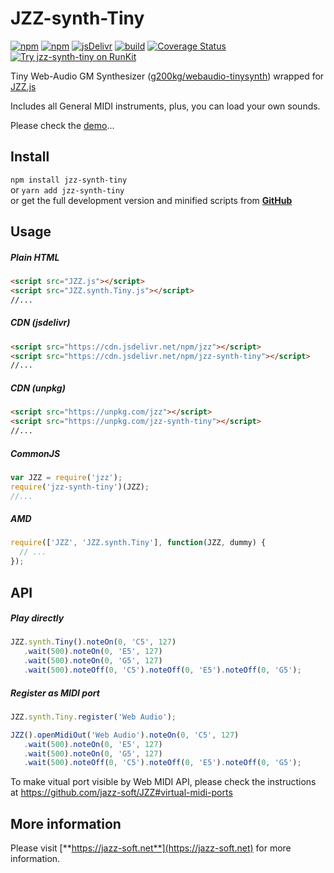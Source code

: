 # JZZ-synth-Tiny

[![npm](https://img.shields.io/npm/v/jzz-synth-tiny.svg)](https://www.npmjs.com/package/jzz-synth-tiny)
[![npm](https://img.shields.io/npm/dt/jzz-synth-tiny.svg)](https://www.npmjs.com/package/jzz-synth-tiny)
[![jsDelivr](https://data.jsdelivr.com/v1/package/npm/jzz-synth-tiny/badge)](https://www.jsdelivr.com/package/npm/jzz-synth-tiny)
[![build](https://github.com/jazz-soft/JZZ-synth-Tiny/actions/workflows/build.yml/badge.svg)](https://github.com/jazz-soft/JZZ-synth-Tiny/actions)
[![Coverage Status](https://coveralls.io/repos/github/jazz-soft/JZZ-synth-Tiny/badge.svg?branch=master)](https://coveralls.io/github/jazz-soft/JZZ-synth-Tiny?branch=master)
[![Try jzz-synth-tiny on RunKit](https://badge.runkitcdn.com/jzz-synth-tiny.svg)](https://npm.runkit.com/jzz-synth-tiny)

Tiny Web-Audio GM Synthesizer 
([g200kg/webaudio-tinysynth](https://github.com/g200kg/webaudio-tinysynth))
wrapped for [JZZ.js](https://github.com/jazz-soft/JZZ)

Includes all General MIDI instruments, plus, you can load your own sounds. 

Please check the [demo](https://jazz-soft.github.io/modules/tiny/index.html)...

## Install

`npm install jzz-synth-tiny`  
or `yarn add jzz-synth-tiny`  
or get the full development version and minified scripts from [**GitHub**](https://github.com/jazz-soft/JZZ-synth-Tiny)

## Usage

##### Plain HTML

```html
<script src="JZZ.js"></script>
<script src="JZZ.synth.Tiny.js"></script>
//...
```

##### CDN (jsdelivr)

```html
<script src="https://cdn.jsdelivr.net/npm/jzz"></script>
<script src="https://cdn.jsdelivr.net/npm/jzz-synth-tiny"></script>
//...
```

##### CDN (unpkg)

```html
<script src="https://unpkg.com/jzz"></script>
<script src="https://unpkg.com/jzz-synth-tiny"></script>
//...
```

##### CommonJS

```js
var JZZ = require('jzz');
require('jzz-synth-tiny')(JZZ);
//...
```

##### AMD

```js
require(['JZZ', 'JZZ.synth.Tiny'], function(JZZ, dummy) {
  // ...
});
```

## API

##### Play directly

```js
JZZ.synth.Tiny().noteOn(0, 'C5', 127)
   .wait(500).noteOn(0, 'E5', 127)
   .wait(500).noteOn(0, 'G5', 127)
   .wait(500).noteOff(0, 'C5').noteOff(0, 'E5').noteOff(0, 'G5');
```

##### Register as MIDI port

```js
JZZ.synth.Tiny.register('Web Audio');

JZZ().openMidiOut('Web Audio').noteOn(0, 'C5', 127)
   .wait(500).noteOn(0, 'E5', 127)
   .wait(500).noteOn(0, 'G5', 127)
   .wait(500).noteOff(0, 'C5').noteOff(0, 'E5').noteOff(0, 'G5');
```
To make vitual port visible by Web MIDI API, please check the instructions at https://github.com/jazz-soft/JZZ#virtual-midi-ports

## More information

Please visit [**https://jazz-soft.net**](https://jazz-soft.net) for more information.  
